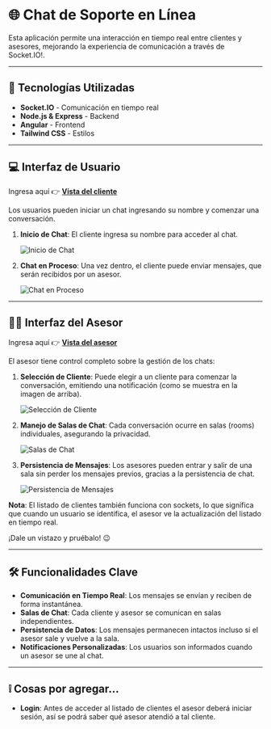 # 🌐 Chat de Soporte en Línea

Esta aplicación permite una interacción en tiempo real entre clientes y asesores, mejorando la experiencia de comunicación a través de Socket.IO!.

---

## 🚀 Tecnologías Utilizadas
- **Socket.IO** - Comunicación en tiempo real
- **Node.js & Express** - Backend
- **Angular** - Frontend
- **Tailwind CSS** - Estilos

---

## 💻 Interfaz de Usuario
Ingresa aquí 👉 **[Vista del cliente](https://chat-soporte.vercel.app/welcome)**

Los usuarios pueden iniciar un chat ingresando su nombre y comenzar una conversación.

1. **Inicio de Chat**: El cliente ingresa su nombre para acceder al chat.

   ![Inicio de Chat](https://github.com/user-attachments/assets/0454f0d2-4485-4e50-81a3-a0f1d13b1c5e)

2. **Chat en Proceso**: Una vez dentro, el cliente puede enviar mensajes, que serán recibidos por un asesor.

   ![Chat en Proceso](https://github.com/user-attachments/assets/fc762ed4-9c4e-40e7-ae8d-611520a841cd)

---

## 🧑‍💼 Interfaz del Asesor
Ingresa aquí 👉 **[Vista del asesor](https://chat-soporte.vercel.app/waiting-room)**

El asesor tiene control completo sobre la gestión de los chats:

1. **Selección de Cliente**: Puede elegir a un cliente para comenzar la conversación, emitiendo una notificación (como se muestra en la imagen de arriba).

   ![Selección de Cliente](https://github.com/user-attachments/assets/a1d3c725-dc24-4fc5-9c89-090c9dbe180f)

2. **Manejo de Salas de Chat**: Cada conversación ocurre en salas (rooms) individuales, asegurando la privacidad.

   ![Salas de Chat](https://github.com/user-attachments/assets/d588710d-3794-4f30-b2dd-6eba13d2bf12)

3. **Persistencia de Mensajes**: Los asesores pueden entrar y salir de una sala sin perder los mensajes previos, gracias a la persistencia de chat.

   ![Persistencia de Mensajes](https://github.com/user-attachments/assets/61d40ff7-f5b9-4777-a694-da2a90cc099d)

**Nota**: El listado de clientes también funciona con sockets, lo que significa que cuando un usuario se identifica, el asesor ve la actualización del listado en tiempo real.

¡Dale un vistazo y pruébalo! 😉


---

## 🛠️ Funcionalidades Clave
- **Comunicación en Tiempo Real**: Los mensajes se envían y reciben de forma instantánea.
- **Salas de Chat**: Cada cliente y asesor se comunican en salas independientes.
- **Persistencia de Datos**: Los mensajes permanecen intactos incluso si el asesor sale y vuelve a la sala.
- **Notificaciones Personalizadas**: Los usuarios son informados cuando un asesor se une al chat.

---

## ❕ Cosas por agregar...
- **Login**: Antes de acceder al listado de clientes el asesor deberá iniciar sesión, así se podrá saber qué asesor atendió a tal cliente.
